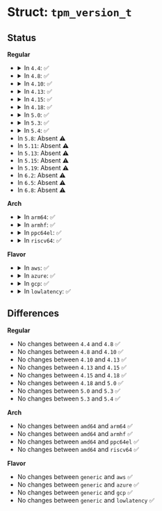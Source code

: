 # Struct: <code>tpm_version_t</code>

## Status
<b>Regular</b>
<ul>
<li>
<details>
<summary>In <code>4.4</code>: ✅</summary>

```c
struct tpm_version_t {
    u8 Major;
    u8 Minor;
    u8 revMajor;
    u8 revMinor;
};
```
</details>
</li>
<li>
<details>
<summary>In <code>4.8</code>: ✅</summary>

```c
struct tpm_version_t {
    u8 Major;
    u8 Minor;
    u8 revMajor;
    u8 revMinor;
};
```
</details>
</li>
<li>
<details>
<summary>In <code>4.10</code>: ✅</summary>

```c
struct tpm_version_t {
    u8 Major;
    u8 Minor;
    u8 revMajor;
    u8 revMinor;
};
```
</details>
</li>
<li>
<details>
<summary>In <code>4.13</code>: ✅</summary>

```c
struct tpm_version_t {
    u8 Major;
    u8 Minor;
    u8 revMajor;
    u8 revMinor;
};
```
</details>
</li>
<li>
<details>
<summary>In <code>4.15</code>: ✅</summary>

```c
struct tpm_version_t {
    u8 Major;
    u8 Minor;
    u8 revMajor;
    u8 revMinor;
};
```
</details>
</li>
<li>
<details>
<summary>In <code>4.18</code>: ✅</summary>

```c
struct tpm_version_t {
    u8 Major;
    u8 Minor;
    u8 revMajor;
    u8 revMinor;
};
```
</details>
</li>
<li>
<details>
<summary>In <code>5.0</code>: ✅</summary>

```c
struct tpm_version_t {
    u8 Major;
    u8 Minor;
    u8 revMajor;
    u8 revMinor;
};
```
</details>
</li>
<li>
<details>
<summary>In <code>5.3</code>: ✅</summary>

```c
struct tpm_version_t {
    u8 Major;
    u8 Minor;
    u8 revMajor;
    u8 revMinor;
};
```
</details>
</li>
<li>
<details>
<summary>In <code>5.4</code>: ✅</summary>

```c
struct tpm_version_t {
    u8 Major;
    u8 Minor;
    u8 revMajor;
    u8 revMinor;
};
```
</details>
</li>
<li>
In <code>5.8</code>: Absent ⚠️
</li>
<li>
In <code>5.11</code>: Absent ⚠️
</li>
<li>
In <code>5.13</code>: Absent ⚠️
</li>
<li>
In <code>5.15</code>: Absent ⚠️
</li>
<li>
In <code>5.19</code>: Absent ⚠️
</li>
<li>
In <code>6.2</code>: Absent ⚠️
</li>
<li>
In <code>6.5</code>: Absent ⚠️
</li>
<li>
In <code>6.8</code>: Absent ⚠️
</li>
</ul>
<b>Arch</b>
<ul>
<li>
<details>
<summary>In <code>arm64</code>: ✅</summary>

```c
struct tpm_version_t {
    u8 Major;
    u8 Minor;
    u8 revMajor;
    u8 revMinor;
};
```
</details>
</li>
<li>
<details>
<summary>In <code>armhf</code>: ✅</summary>

```c
struct tpm_version_t {
    u8 Major;
    u8 Minor;
    u8 revMajor;
    u8 revMinor;
};
```
</details>
</li>
<li>
<details>
<summary>In <code>ppc64el</code>: ✅</summary>

```c
struct tpm_version_t {
    u8 Major;
    u8 Minor;
    u8 revMajor;
    u8 revMinor;
};
```
</details>
</li>
<li>
<details>
<summary>In <code>riscv64</code>: ✅</summary>

```c
struct tpm_version_t {
    u8 Major;
    u8 Minor;
    u8 revMajor;
    u8 revMinor;
};
```
</details>
</li>
</ul>
<b>Flavor</b>
<ul>
<li>
<details>
<summary>In <code>aws</code>: ✅</summary>

```c
struct tpm_version_t {
    u8 Major;
    u8 Minor;
    u8 revMajor;
    u8 revMinor;
};
```
</details>
</li>
<li>
<details>
<summary>In <code>azure</code>: ✅</summary>

```c
struct tpm_version_t {
    u8 Major;
    u8 Minor;
    u8 revMajor;
    u8 revMinor;
};
```
</details>
</li>
<li>
<details>
<summary>In <code>gcp</code>: ✅</summary>

```c
struct tpm_version_t {
    u8 Major;
    u8 Minor;
    u8 revMajor;
    u8 revMinor;
};
```
</details>
</li>
<li>
<details>
<summary>In <code>lowlatency</code>: ✅</summary>

```c
struct tpm_version_t {
    u8 Major;
    u8 Minor;
    u8 revMajor;
    u8 revMinor;
};
```
</details>
</li>
</ul>

## Differences
<b>Regular</b>
<ul>
<li>
No changes between <code>4.4</code> and <code>4.8</code> ✅
</li>
<li>
No changes between <code>4.8</code> and <code>4.10</code> ✅
</li>
<li>
No changes between <code>4.10</code> and <code>4.13</code> ✅
</li>
<li>
No changes between <code>4.13</code> and <code>4.15</code> ✅
</li>
<li>
No changes between <code>4.15</code> and <code>4.18</code> ✅
</li>
<li>
No changes between <code>4.18</code> and <code>5.0</code> ✅
</li>
<li>
No changes between <code>5.0</code> and <code>5.3</code> ✅
</li>
<li>
No changes between <code>5.3</code> and <code>5.4</code> ✅
</li>
</ul>
<b>Arch</b>
<ul>
<li>
No changes between <code>amd64</code> and <code>arm64</code> ✅
</li>
<li>
No changes between <code>amd64</code> and <code>armhf</code> ✅
</li>
<li>
No changes between <code>amd64</code> and <code>ppc64el</code> ✅
</li>
<li>
No changes between <code>amd64</code> and <code>riscv64</code> ✅
</li>
</ul>
<b>Flavor</b>
<ul>
<li>
No changes between <code>generic</code> and <code>aws</code> ✅
</li>
<li>
No changes between <code>generic</code> and <code>azure</code> ✅
</li>
<li>
No changes between <code>generic</code> and <code>gcp</code> ✅
</li>
<li>
No changes between <code>generic</code> and <code>lowlatency</code> ✅
</li>
</ul>
